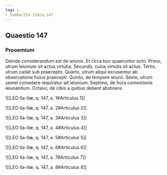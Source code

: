 ```yaml
---
tags : 
- Summa/IIa-IIæ/q.147
---
```


## Quaestio 147

### Prooemium

Deinde considerandum est de ieiunio. Et circa hoc quaeruntur octo. Primo, utrum ieiunium sit actus virtutis. Secundo, cuius virtutis sit actus. Tertio, utrum cadat sub praecepto. Quarto, utrum aliqui excusentur ab observatione huius praecepti. Quinto, de tempore ieiunii. Sexto, utrum semel comedere requiratur ad ieiunium. Septimo, de hora comestionis ieiunantium. Octavo, de cibis a quibus debent abstinere.

![[LEO IIa-IIæ, q. 147, a. 1#Articulus 1]]

![[LEO IIa-IIæ, q. 147, a. 2#Articulus 2]]

![[LEO IIa-IIæ, q. 147, a. 3#Articulus 3]]

![[LEO IIa-IIæ, q. 147, a. 4#Articulus 4]]

![[LEO IIa-IIæ, q. 147, a. 5#Articulus 5]]

![[LEO IIa-IIæ, q. 147, a. 6#Articulus 6]]

![[LEO IIa-IIæ, q. 147, a. 7#Articulus 7]]

![[LEO IIa-IIæ, q. 147, a. 8#Articulus 8]]

